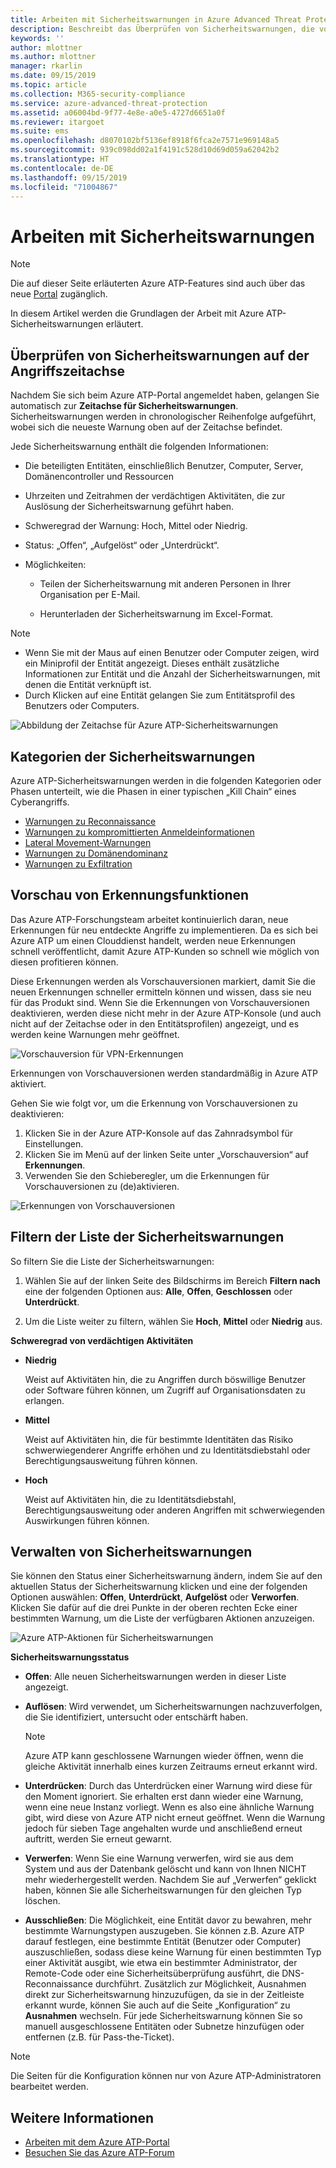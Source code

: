 ```yaml
---
title: Arbeiten mit Sicherheitswarnungen in Azure Advanced Threat Protection | Microsoft-Dokumentation
description: Beschreibt das Überprüfen von Sicherheitswarnungen, die von Azure ATP ausgegeben werden
keywords: ''
author: mlottner
ms.author: mlottner
manager: rkarlin
ms.date: 09/15/2019
ms.topic: article
ms.collection: M365-security-compliance
ms.service: azure-advanced-threat-protection
ms.assetid: a06004bd-9f77-4e8e-a0e5-4727d6651a0f
ms.reviewer: itargoet
ms.suite: ems
ms.openlocfilehash: d8070102bf5136ef8918f6fca2e7571e969148a5
ms.sourcegitcommit: 939c098dd02a1f4191c528d10d69d059a62042b2
ms.translationtype: HT
ms.contentlocale: de-DE
ms.lasthandoff: 09/15/2019
ms.locfileid: "71004867"
---
```

# <a name="working-with-security-alerts"></a>Arbeiten mit Sicherheitswarnungen

> [!NOTE]
> Die auf dieser Seite erläuterten Azure ATP-Features sind auch über das neue [Portal](https://portal.cloudappsecurity.com) zugänglich.

In diesem Artikel werden die Grundlagen der Arbeit mit Azure ATP-Sicherheitswarnungen erläutert.

## Überprüfen von Sicherheitswarnungen auf der Angriffszeitachse <a name="review-suspicious-activities-on-the-attack-time-line"></a>

Nachdem Sie sich beim Azure ATP-Portal angemeldet haben, gelangen Sie automatisch zur **Zeitachse für Sicherheitswarnungen**. Sicherheitswarnungen werden in chronologischer Reihenfolge aufgeführt, wobei sich die neueste Warnung oben auf der Zeitachse befindet.

Jede Sicherheitswarnung enthält die folgenden Informationen:

- Die beteiligten Entitäten, einschließlich Benutzer, Computer, Server, Domänencontroller und Ressourcen

- Uhrzeiten und Zeitrahmen der verdächtigen Aktivitäten, die zur Auslösung der Sicherheitswarnung geführt haben.

- Schweregrad der Warnung: Hoch, Mittel oder Niedrig.

- Status: „Offen“, „Aufgelöst“ oder „Unterdrückt“.

- Möglichkeiten:

    - Teilen der Sicherheitswarnung mit anderen Personen in Ihrer Organisation per E-Mail.

    - Herunterladen der Sicherheitswarnung im Excel-Format.

> [!NOTE]
> - Wenn Sie mit der Maus auf einen Benutzer oder Computer zeigen, wird ein Miniprofil der Entität angezeigt. Dieses enthält zusätzliche Informationen zur Entität und die Anzahl der Sicherheitswarnungen, mit denen die Entität verknüpft ist.
> - Durch Klicken auf eine Entität gelangen Sie zum Entitätsprofil des Benutzers oder Computers.

![Abbildung der Zeitachse für Azure ATP-Sicherheitswarnungen](media/atp-sa-timeline.png)

## <a name="security-alert-categories"></a>Kategorien der Sicherheitswarnungen

Azure ATP-Sicherheitswarnungen werden in die folgenden Kategorien oder Phasen unterteilt, wie die Phasen in einer typischen „Kill Chain“ eines Cyberangriffs. 

- [Warnungen zu Reconnaissance](atp-reconnaissance-alerts.md)
- [Warnungen zu kompromittierten Anmeldeinformationen](atp-compromised-credentials-alerts.md)
- [Lateral Movement-Warnungen](atp-lateral-movement-alerts.md)
- [Warnungen zu Domänendominanz](atp-domain-dominance-alerts.md)
- [Warnungen zu Exfiltration](atp-exfiltration-alerts.md)

## Vorschau von Erkennungsfunktionen <a name="preview-detections"></a>

Das Azure ATP-Forschungsteam arbeitet kontinuierlich daran, neue Erkennungen für neu entdeckte Angriffe zu implementieren. Da es sich bei Azure ATP um einen Clouddienst handelt, werden neue Erkennungen schnell veröffentlicht, damit Azure ATP-Kunden so schnell wie möglich von diesen profitieren können.

Diese Erkennungen werden als Vorschauversionen markiert, damit Sie die neuen Erkennungen schneller ermitteln können und wissen, dass sie neu für das Produkt sind. Wenn Sie die Erkennungen von Vorschauversionen deaktivieren, werden diese nicht mehr in der Azure ATP-Konsole (und auch nicht auf der Zeitachse oder in den Entitätsprofilen) angezeigt, und es werden keine Warnungen mehr geöffnet.

![Vorschauversion für VPN-Erkennungen](./media/preview-detection-vpn.png)

Erkennungen von Vorschauversionen werden standardmäßig in Azure ATP aktiviert. 

Gehen Sie wie folgt vor, um die Erkennung von Vorschauversionen zu deaktivieren:

1. Klicken Sie in der Azure ATP-Konsole auf das Zahnradsymbol für Einstellungen.
2. Klicken Sie im Menü auf der linken Seite unter „Vorschauversion“ auf **Erkennungen**.
3. Verwenden Sie den Schieberegler, um die Erkennungen für Vorschauversionen zu (de)aktivieren.
 
![Erkennungen von Vorschauversionen](./media/preview-detections.png) 


## <a name="filter-security-alerts-list"></a>Filtern der Liste der Sicherheitswarnungen
So filtern Sie die Liste der Sicherheitswarnungen:

1. Wählen Sie auf der linken Seite des Bildschirms im Bereich **Filtern nach** eine der folgenden Optionen aus: **Alle**, **Offen**, **Geschlossen** oder **Unterdrückt**.

2. Um die Liste weiter zu filtern, wählen Sie **Hoch**, **Mittel** oder **Niedrig** aus.

**Schweregrad von verdächtigen Aktivitäten**

- **Niedrig**

    Weist auf Aktivitäten hin, die zu Angriffen durch böswillige Benutzer oder Software führen können, um Zugriff auf Organisationsdaten zu erlangen.

- **Mittel**

    Weist auf Aktivitäten hin, die für bestimmte Identitäten das Risiko schwerwiegenderer Angriffe erhöhen und zu Identitätsdiebstahl oder Berechtigungsausweitung führen können.

- **Hoch**

    Weist auf Aktivitäten hin, die zu Identitätsdiebstahl, Berechtigungsausweitung oder anderen Angriffen mit schwerwiegenden Auswirkungen führen können.


## <a name="managing-security-alerts"></a>Verwalten von Sicherheitswarnungen

Sie können den Status einer Sicherheitswarnung ändern, indem Sie auf den aktuellen Status der Sicherheitswarnung klicken und eine der folgenden Optionen auswählen: **Offen**, **Unterdrückt**, **Aufgelöst** oder **Verworfen**.
Klicken Sie dafür auf die drei Punkte in der oberen rechten Ecke einer bestimmten Warnung, um die Liste der verfügbaren Aktionen anzuzeigen.

![Azure ATP-Aktionen für Sicherheitswarnungen](./media/atp-sa-actions.png)

**Sicherheitswarnungsstatus**

- **Offen**: Alle neuen Sicherheitswarnungen werden in dieser Liste angezeigt.

- **Auflösen**: Wird verwendet, um Sicherheitswarnungen nachzuverfolgen, die Sie identifiziert, untersucht oder entschärft haben.

    > [!NOTE]
    > Azure ATP kann geschlossene Warnungen wieder öffnen, wenn die gleiche Aktivität innerhalb eines kurzen Zeitraums erneut erkannt wird.

- **Unterdrücken**: Durch das Unterdrücken einer Warnung wird diese für den Moment ignoriert. Sie erhalten erst dann wieder eine Warnung, wenn eine neue Instanz vorliegt. Wenn es also eine ähnliche Warnung gibt, wird diese von Azure ATP nicht erneut geöffnet. Wenn die Warnung jedoch für sieben Tage angehalten wurde und anschließend erneut auftritt, werden Sie erneut gewarnt.

- **Verwerfen**: Wenn Sie eine Warnung verwerfen, wird sie aus dem System und aus der Datenbank gelöscht und kann von Ihnen NICHT mehr wiederhergestellt werden. Nachdem Sie auf „Verwerfen“ geklickt haben, können Sie alle Sicherheitswarnungen für den gleichen Typ löschen.

- **Ausschließen**: Die Möglichkeit, eine Entität davor zu bewahren, mehr bestimmte Warnungstypen auszugeben. Sie können z.B. Azure ATP darauf festlegen, eine bestimmte Entität (Benutzer oder Computer) auszuschließen, sodass diese keine Warnung für einen bestimmten Typ einer Aktivität ausgibt, wie etwa ein bestimmter Administrator, der Remote-Code oder eine Sicherheitsüberprüfung ausführt, die DNS-Reconnaissance durchführt. Zusätzlich zur Möglichkeit, Ausnahmen direkt zur Sicherheitswarnung hinzuzufügen, da sie in der Zeitleiste erkannt wurde, können Sie auch auf die Seite „Konfiguration“ zu **Ausnahmen** wechseln. Für jede Sicherheitswarnung können Sie so manuell ausgeschlossene Entitäten oder Subnetze hinzufügen oder entfernen (z.B. für Pass-the-Ticket).

> [!NOTE]
> Die Seiten für die Konfiguration können nur von Azure ATP-Administratoren bearbeitet werden.


## <a name="see-also"></a>Weitere Informationen

- [Arbeiten mit dem Azure ATP-Portal](workspace-portal.md)
- [Besuchen Sie das Azure ATP-Forum](https://aka.ms/azureatpcommunity)
